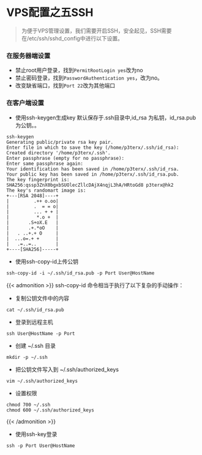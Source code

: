 # VPS配置之五SSH

> 为便于VPS管理设置，我们需要开启SSH，安全起见，SSH需要在/etc/ssh/sshd_config中进行以下设置。

### 在服务器端设置
* 禁止root用户登录，找到`PermitRootLogin yes`改为no
* 禁止密码登录，找到`PasswordAuthentication yes`，改为no。
* 改变缺省端口，找到`Port 22`改为其他端口
### 在客户端设置
* 使用ssh-keygen生成key
默认保存于.ssh目录中,id_rsa 为私钥，id_rsa.pub 为公钥。。
```
ssh-keygen
Generating public/private rsa key pair.
Enter file in which to save the key (/home/p3terx/.ssh/id_rsa):
Created directory '/home/p3terx/.ssh'.
Enter passphrase (empty for no passphrase):
Enter same passphrase again:
Your identification has been saved in /home/p3terx/.ssh/id_rsa.
Your public key has been saved in /home/p3terx/.ssh/id_rsa.pub.
The key fingerprint is:
SHA256:qssp3ZnX0bgxbSUOlecZllcDAjX4nqjL3hA/HRtoGd8 p3terx@hk2
The key's randomart image is:
+---[RSA 2048]----+
|         .++ o.oo|
|         .  = = o|
|         ... + + |
|          *.o +  |
|       .S+oX.E   |
|       .+.*oO    |
|   . ..+.+ O     |
|  ...o=.+ +      |
|   .=..=..       |
+----[SHA256]-----+
``` 
* 使用ssh-copy-id上传公钥
```
ssh-copy-id -i ~/.ssh/id_rsa.pub -p Port User@HostName 
```
{{< admonition >}}
ssh-copy-id 命令相当于执行了以下复杂的手动操作：
* 复制公钥文件中的内容
```
cat ~/.ssh/id_rsa.pub
```
* 登录到远程主机
```
ssh User@HostName -p Port
```
* 创建 ~/.ssh 目录
```
mkdir -p ~/.ssh
```
* 把公钥文件写入到 ~/.ssh/authorized_keys
```
vim ~/.ssh/authorized_keys
```
* 设置权限
```
chmod 700 ~/.ssh
chmod 600 ~/.ssh/authorized_keys
```
{{< /admonition >}}
* 使用ssh-key登录
```
ssh -p Port User@HostName
```


